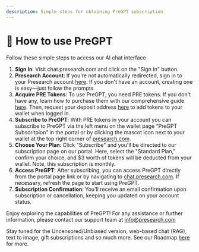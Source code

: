 ```yaml
---
description: Simple steps for obtaining PreGPT subscription
---
```


# 🤖 How to use PreGPT

Follow these simple steps to access our AI chat interface

1. **Sign In**: Visit chat.presearch.com and click on the "Sign In" button.
2. **Presearch Account**: If you're not automatically redirected, sign in to your Presearch account [here](https://account.presearch.com/external-login?). If you don't have an account, creating one is easy—just follow the prompts.
3. **Acquire PRE Tokens**: To use PreGPT, you need PRE tokens. If you don't have any, learn how to purchase them with our comprehensive guide [here](https://news.presearch.io/how-to-buy-pre-tokens-using-usd-a-comprehensive-guide-69bb92b8e2fb). Then, request your deposit address [here](https://keywords.presearch-preview.com/transfer-tokens/blockchain) to add tokens to your wallet when logged in.
4. **Subscribe to PreGPT**: With PRE tokens in your account you can subscribe to PreGPT via the left menu on the wallet page “PreGPT Subscritpion” in the portal or by clicking the mascot icon next to your wallet at the top right corner of [presearch.com](https://presearch.com/).
5. **Choose Your Plan**: Click "Subscribe" and you'll be directed to our subscription page on our portal. Here, select the "Standard Plan," confirm your choice, and $3 worth of tokens will be deducted from your wallet.  Note, this subscription is monthly.
6. **Access PreGPT**: After subscribing, you can access PreGPT directly from the portal page link or by navigating to [chat.presearch.com](https://chat.presearch.com/). If necessary, refresh the page to start using PreGPT.
7. **Subscription Confirmation**: You'll receive an email confirmation upon subscription or cancellation, keeping you updated on your account status.

Enjoy exploring the capabilities of PreGPT! For any assistance or further information, please contact our support team at [info@presearch.com](mailto:info@presearch.com)

Stay tuned for the Uncensored/Unbiased version, web-based chat (RAG), text to image, gift subscriptions and so much more.  See our Roadmap [here](https://app-rm.roadmunk.com/publish/5a4a54ceb3cd5f36d688a93757a91d48b7aaeee9) for more.
